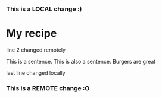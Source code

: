 ### This is a LOCAL change :)
# My recipe 
line 2 changed remotely 

This is a sentence. This is also a sentence. Burgers are great

last line changed locally
### This is a REMOTE change :O
